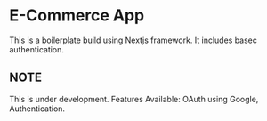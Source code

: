 # E-Commerce App
This is a boilerplate build using Nextjs framework. It includes basec authentication.
## NOTE
This is under development. Features Available: OAuth using Google, Authentication.
